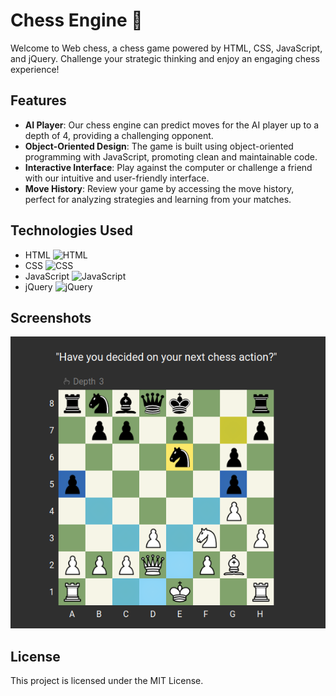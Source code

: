 # Chess Engine 🤖

Welcome to Web chess, a chess game powered by HTML, CSS, JavaScript, and jQuery. Challenge your strategic thinking and enjoy an engaging chess experience!

## Features

- **AI Player**: Our chess engine can predict moves for the AI player up to a depth of 4, providing a challenging opponent.
- **Object-Oriented Design**: The game is built using object-oriented programming with JavaScript, promoting clean and maintainable code.
- **Interactive Interface**: Play against the computer or challenge a friend with our intuitive and user-friendly interface.
- **Move History**: Review your game by accessing the move history, perfect for analyzing strategies and learning from your matches.

## Technologies Used
- HTML ![HTML](https://img.shields.io/badge/-HTML5-%23e34f26?style=flat-square&logo=html5&logoColor=white)
- CSS ![CSS](https://img.shields.io/badge/-CSS3-%231f61a3?style=flat-square&logo=css3&logoColor=white)
- JavaScript ![JavaScript](https://img.shields.io/badge/-JavaScript-%23f7df1e?style=flat-square&logo=javascript&logoColor=black)
- jQuery ![jQuery](https://img.shields.io/badge/-jQuery-%230769ad?style=flat-square&logo=jquery&logoColor=white)

## Screenshots

![Chess Mastermind Screenshot 1](img/ss/chess_ss.png)


## License

This project is licensed under the MIT License.


